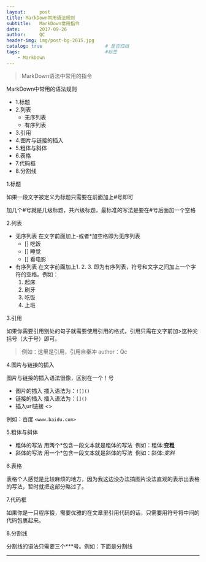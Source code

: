 ```yaml
---
layout:     post                   
title: MarkDown常用语法规则 
subtitle:   MarkDown常用指令
date:       2017-09-26              
author:     QC                      
header-img: img/post-bg-2015.jpg    
catalog: true                       # 是否归档
tags:                               #标签
    - MarkDown
--- 
```

>MarkDown语法中常用的指令

MarkDown中常用的语法规则



- 1.标题
- 2.列表
  - 无序列表
  - 有序列表
- 3.引用
- 4.图片与链接的插入
- 5.粗体与斜体
- 6.表格
- 7.代码框
- 8.分割线

1.标题

如果一段文字被定义为标题只需要在前面加上#号即可

加几个#号就是几级标题，共六级标题，最标准的写法是要在#号后面加一个空格

2.列表

- 无序列表
  在文字前面加上-或者*加空格即为无序列表
  - [] 吃饭
  - [] 睡觉
  - [] 看电影 
- 有序列表
  在文字前面加上1. 2. 3. 即为有序列表，符号和文字之间加上一个字符的空格。例如：
  1. 起床
  2. 刷牙
  3. 吃饭
  4. 上班

3.引用

如果你需要引用别处的句子就需要使用引用的格式，引用只需在文字前加>这种尖括号（大于号）即可。

>例如：这里是引用，引用自秦冲
author：Qc

4.图片与链接的插入

图片与链接的插入语法很像，区别在一个！号

- 图片的插入
  插入语法为：`![]()`
- 链接的插入
  插入语法为：`[]()`
- 插入url链接 <>

例如：百度 `<www.baidu.com>`

5.粗体与斜体

- 粗体的写法
  用两个*包含一段文本就是粗体的写法
  例如：粗体:**变粗**
- 斜体的写法
  用一个*包含一段文本就是斜体的写法
  例如：斜体:*变斜*

6.表格

表格个人感觉是比较麻烦的地方，因为我这边没办法搞图片没法直观的表示出表格的写法，暂时就把这部分略过了。

7.代码框

如果你是一只程序猿，需要优雅的在文章里引用代码的话，只需要用符号将中间的代码包裹起来。

8.分割线

分割线的语法只需要三个***号。例如：下面是分割线

---











